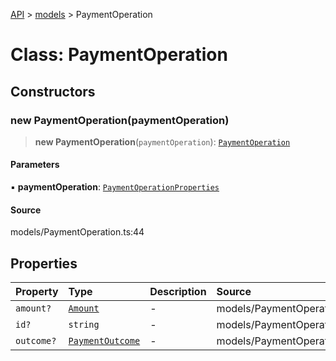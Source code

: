 [API](../../index.md) > [models](../index.md) > PaymentOperation

# Class: PaymentOperation

## Constructors

### new PaymentOperation(paymentOperation)

> **new PaymentOperation**(`paymentOperation`): [`PaymentOperation`](PaymentOperation.md)

#### Parameters

▪ **paymentOperation**: [`PaymentOperationProperties`](../interfaces/PaymentOperationProperties.md)

#### Source

models/PaymentOperation.ts:44

## Properties

| Property | Type | Description | Source |
| :------ | :------ | :------ | :------ |
| `amount?` | [`Amount`](Amount.md) | - | models/PaymentOperation.ts:37 |
| `id?` | `string` | - | models/PaymentOperation.ts:32 |
| `outcome?` | [`PaymentOutcome`](PaymentOutcome.md) | - | models/PaymentOperation.ts:42 |
